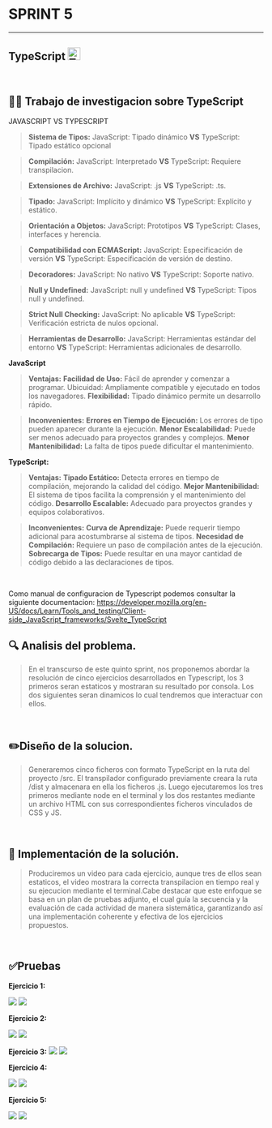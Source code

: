 # SPRINT 5
---
## TypeScript   <img src="https://upload.wikimedia.org/wikipedia/commons/thumb/4/4c/Typescript_logo_2020.svg/300px-Typescript_logo_2020.svg.png" alt="Typescript" width="25">
<br/>

🕵️‍♂️ Trabajo de investigacion sobre TypeScript
---
JAVASCRIPT  VS  TYPESCRIPT
>**Sistema de Tipos:**
JavaScript: Tipado dinámico **VS** TypeScript: Tipado estático opcional

>**Compilación:**
JavaScript: Interpretado **VS** TypeScript: Requiere transpilacion.

>**Extensiones de Archivo:**
JavaScript: .js **VS** TypeScript: .ts.

>**Tipado:**
JavaScript: Implícito y dinámico **VS** TypeScript: Explícito y estático.

>**Orientación a Objetos:**
JavaScript: Prototipos **VS** TypeScript: Clases, interfaces y herencia.

>**Compatibilidad con ECMAScript:**
JavaScript: Especificación de versión **VS** TypeScript: Especificación de versión de destino.

>**Decoradores:**
JavaScript: No nativo **VS** TypeScript: Soporte nativo.

>**Null y Undefined:**
JavaScript: null y undefined **VS** TypeScript: Tipos null y undefined.

>**Strict Null Checking:**
JavaScript: No aplicable **VS** TypeScript: Verificación estricta de nulos opcional.

>**Herramientas de Desarrollo:**
JavaScript: Herramientas estándar del entorno **VS** TypeScript: Herramientas adicionales de desarrollo.

**JavaScript**

>**Ventajas:**
**Facilidad de Uso:** Fácil de aprender y comenzar a programar.
Ubicuidad: Ampliamente compatible y ejecutado en todos los navegadores.
**Flexibilidad:** Tipado dinámico permite un desarrollo rápido.

>**Inconvenientes:**
**Errores en Tiempo de Ejecución:** Los errores de tipo pueden aparecer durante la ejecución.
**Menor Escalabilidad:** Puede ser menos adecuado para proyectos grandes y complejos.
**Menor Mantenibilidad:** La falta de tipos puede dificultar el mantenimiento.

**TypeScript:**

>**Ventajas:**
**Tipado Estático:** Detecta errores en tiempo de compilación, mejorando la calidad del código.
**Mejor Mantenibilidad:** El sistema de tipos facilita la comprensión y el mantenimiento del código.
**Desarrollo Escalable:** Adecuado para proyectos grandes y equipos colaborativos.

>**Inconvenientes:**
**Curva de Aprendizaje:** Puede requerir tiempo adicional para acostumbrarse al sistema de tipos.
**Necesidad de Compilación:** Requiere un paso de compilación antes de la ejecución.
**Sobrecarga de Tipos:** Puede resultar en una mayor cantidad de código debido a las declaraciones de tipos.
<br/>

Como manual de configuracion de Typescript podemos consultar la siguiente documentacion:
https://developer.mozilla.org/en-US/docs/Learn/Tools_and_testing/Client-side_JavaScript_frameworks/Svelte_TypeScript

:mag: Analisis del problema.
---
>En el transcurso de este quinto sprint, nos proponemos abordar la resolución de cinco ejercicios desarrollados en Typescript, los 3 primeros seran estaticos y mostraran su resultado por consola. Los dos siguientes seran dinamicos lo cual tendremos que interactuar con ellos.
<br/>

✏️Diseño de la solucion.
---
>Generaremos cinco ficheros con formato TypeScript en la ruta del proyecto /src. El transpilador configurado previamente creara la ruta /dist y almacenara en ella los ficheros .js.
Luego ejecutaremos los tres primeros mediante node en el terminal y los dos restantes mediante un archivo HTML con sus correspondientes ficheros vinculados de CSS y JS.


<br/>

📝 Implementación de la solución.
---

>Produciremos un video para cada ejercicio, aunque tres de ellos sean estaticos, el video mostrara la correcta transpilacion en tiempo real y su ejecucion mediante el terminal.Cabe destacar que este enfoque se basa en un plan de pruebas adjunto, el cual guía la secuencia y la evaluación de cada actividad de manera sistemática, garantizando así una implementación coherente y efectiva de los ejercicios propuestos.

<br/>

✅Pruebas
---

**Ejercicio 1:**

<img src='./imagenes/ejercicio1test.png'>
<img src='./imagenes/ejercicio1.gif'>

**Ejercicio 2:** 

<img src='./imagenes/ejercicio2test.png'>
<img src='./imagenes/ejercicio2.gif'>

**Ejercicio 3:** 
<img src='./imagenes/ejercicio3test.png'>
<img src='./imagenes/ejercicio3.gif'>

**Ejercicio 4:** 

<img src='./imagenes/ejercicio4test.png'>
<img src='./imagenes/ejercicio4.gif'>

**Ejercicio 5:** 

<img src='./imagenes/ejercicio5test.png'>
<img src='./imagenes/ejercicio5.gif'>